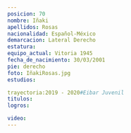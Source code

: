 ```yaml
---
posicion: 70
nombre: Iñaki 
apellidos: Rosas
nacionalidad: Español-México
demarcacion: Lateral Derecho
estatura: 
equipo_actual: Vitoria 1945
fecha_de_nacimiento: 30/03/2001
pie: derecho
foto: IñakiRosas.jpg
estudios: 

trayectoria:2019 - 2020#Eibar Juvenil 
titulos:
logros:

video:
---
```

